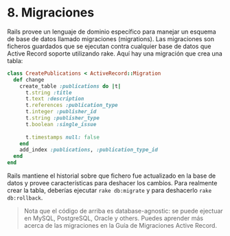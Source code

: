 # 8. Migraciones

Rails provee un lenguaje de dominio específico para manejar un esquema de base de datos llamado migraciones \(migrations\). Las migraciones son ficheros guardados que se ejecutan contra cualquier base de datos que Active Record soporte utilizando rake. Aquí hay una migración que crea una tabla:

```ruby
class CreatePublications < ActiveRecord::Migration
  def change
    create_table :publications do |t|
      t.string :title
      t.text :description
      t.references :publication_type
      t.integer :publisher_id
      t.string :publisher_type
      t.boolean :single_issue
 
      t.timestamps null: false
    end
    add_index :publications, :publication_type_id
  end
end
```

Rails mantiene el historial sobre que fichero fue actualizado en la base de datos y provee características para deshacer los cambios. Para realmente crear la tabla, deberías ejecutar `rake db:migrate` y para deshacerlo `rake db:rollback`. 

> Nota que el código de arriba es database-agnostic: se puede ejectuar en MySQL, PostgreSQL, Oracle y others. Puedes aprender más acerca de las migraciones en la Guía de Migraciones Active Record.



